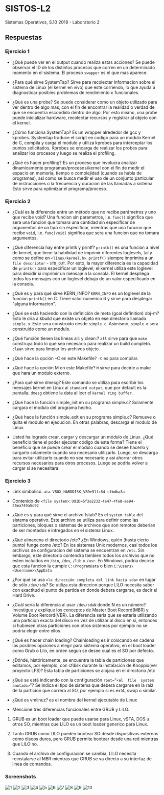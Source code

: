 # SISTOS-L2
Sistemas Operativos, S.10 2018 - Laboratorio 2

## Respuestas

### Ejercicio 1
* ¿Qué puede ver en el output cuando realiza estas acciones? Se puede observar el ID de los distintos procesos que corren en un determinado momento en el sistema. El proceso ```swapper``` es el que mas aparece.

* ¿Para qué sirve SystemTap? Sirve para recolectar informacion sobre el sistema de Linux (el kernel en vivo) que este corriendo, lo que ayuda a diagnosticar posibles problemas de rendimiento o funcionales.

* ¿Qué es una probe? Se puede considerar como un objeto utilizado para ver dentro de algo mas, con el fin de encontrar la realidad o verdad de que se encuentra escondido dentro de algo. Por esto mismo, una probe puede inicializar hardware, recolectar recursos y registrar al objeto con el kernel.

* ¿Cómo funciona SystemTap? Es un wrapper alrededor de gcc y kprobes. Systemtap traduce el script en codigo para un modulo Kernel de C, compila y carga el modulo y utiliza kprobes para interceptar los puntos solicitados. Kprobes se encarga de realizar los probes para analizar los procesos y luego se realiza el profiling.

* ¿Qué es hacer profiling? Es un proceso que involucra analizar dinamicamente programas/procesos/kernel con el fin de medir el espacio en memoria, tiempo o complejidad (cuando se habla de programas), asi como se busca medir el uso de un conjunto particular de instrucciones o la frecuencia y duracion de las llamadas a sistema. Esto sirve para optimizar el programa/proceso.

### Ejercicio 2

* ¿Cuál es la diferencia entre un método que no recibe parámetros y uno que recibe void? Una funcion sin parametros, i.e. ```func()``` significa que sera una funcion que tomara una cantidad sin especificar de argumentos de un tipo sin especificar, mientras que una funcion que recibe ```void```, i.e. ```func(void)``` significa que sera una funcion que no tomara argumentos.

* ¿Qué diferencia hay entre printk y printf? ```printk()``` es una funcion a nivel de kernel, que tiene la habilidad de imprimir diferentes loglevels, tal y como se define en ```<linux/kernel.h>```. ```printf()``` siempre imprimira a un ```file descriptor``` - ```STD_OUT```. Por esto, la mayor diferencia es la capacidad de ```printk()``` para especificar un loglevel; el kernel utiliza este loglevel para decidir si imprimir un mensaje a la consola. El kernel despliega todos los mensajes con un loglevel debajo de un valor especificado en la consola.

* ¿Qué es y para qué sirve KERN_INFO? ```KERN_INFO``` es un loglevel de la funcion ```printk()``` en C. Tiene valor numerico 6 y sirve para desplegar "alguna informacion".

* ¿Qué se está haciendo con la definición de meta (goal definition) obj-m? Esto le dira a kbuild que existe un objeto en ese directorio llamado ```simple.o```. Este sera construido desde ```simple.c```. Asimismo, ```simple.o``` sera construido como un modulo.

* ¿Qué función tienen las líneas all: y clean:? ```all``` sirve para que ```make``` construya todo lo que sea necesario para realizar un build completo. ```clean``` sirve para limpiar los archivos objeto.

* ¿Qué hace la opción –C en este Makefile? ```-C``` es para compilar.

* ¿Qué hace la opción M en este Makefile? ```M``` sirve para decirle a make que hara un modulo externo.

* ¿Para qué sirve dmesg? Este comando se utiliza para escribir los mensajes kernel en Linux al ```standard output```, que por default es la pantalla. ```dmesg``` obtiene la data al leer el ```kernel ring buffer```.

* ¿Qué hace la función simple_init en su programa simple.c? Solamente cargara el modulo del programa hecho.

* ¿Qué hace la función simple_exit en su programa simple.c? Remueve o quita el modulo en ejecucion. En otras palabras, descarga el modulo de Linux.

* Usted ha logrado crear, cargar y descargar un módulo de Linux. ¿Qué beneficio tiene el poder ejecutar código de esta forma? Tiene el beneficio que se puede crear el modulo cuando se desee hacerlo y cargarlo solamente cuando sea necesario utilizarlo. Luego, se descarga para evitar utilizarlo cuando no sea necesario y asi ahorrar otros recursos necesarios para otros procesos. Luego se podria volver a cargar si se necesitara.

### Ejercicio 3

* Link simbolico: ```ata-VBOX_HARDDISK_VB9e51fc84-cfbdba3a```

* Contenido de ```<file system>```: ```UUID=5f2e2232-4e47-4fe8-ae94-45ea749a5c92```

* ¿Qué es y para qué sirve el archivo fstab? Es el ```system table``` del sistema operativo. Este archivo se utiliza para definir como las particiones, bloques o sistemas de archivos que son remotos deberian de ser montados e intregados en el sistema Linux.

* ¿Qué almacena el directorio /etc? ¿En Windows, quién (hasta cierto punto) funge como /etc? En los sistemas Unix modernos, casi todos los archivos de configuracion del sistema se encuentran en ```/etc```. Sin embargo, este directorio contendra tambien todos los archivos que no esten incluidos en ```/bin```, ```/dev```, ```/lib``` o ```/usr```. En Windows, podria decirse que esta funcion la cumple ```C:\ProgramData``` o bien ```C:\Users\<Username>\AppData```

* ¿Por qué se usa ```<la dirección completa del link hacia sda>``` en lugar de sólo ```/dev/sda```? Se utiliza esta direccion porque LILO necesita saber con exactitud el punto de partida en donde debera cargarse, es decir el Hard Drive.

* ¿Cuál  sería  la  diferencia  al  usar ```/dev/sdaN``` donde N es  un  número? Investigue y explique los conceptos de Master Boot Record(MBR) y Volume Boot Rercord(VBR). La diferencia seria que se estaria utilizando una particion exacta del disco en vez de utilizar al disco en si, entonces si hubiesen otras particiones con otros sistemas por ejemplo no se podria elegir entre ellos.

* ¿Qué es hacer chain loading? Chainloading es ir colocando en cadena las posibles opciones a elegir para sistema operativo, en el boot loader como Grub o Lilo, en orden segun se desee cual es el SO por defecto.

* ¿Dónde, históricamente, se encuentra la tabla de particiones que editamos, por ejemplo, con cfdisk durante la instalación de Knoppix(ver proyecto LFS)? Esta tabla de particiones se alojara en el directorio /etc

* ¿Qué   se   está indicando   con   la   configuración ```root=”<el  file  system anotado>```”? Se indica el tipo de sistema que debera cargarse en la raiz de la particion que correra al SO, por ejemplo si es ext4, swap o similar.

* ¿Qué es vmlinuz? es el nombre del kernel ejecutable de Linux

* Mencione tres diferencias funcionales entre GRUB y LILO. 

1. GRUB es un boot loader que puede usarse para Linux, vSTA, DOS u otros SO, mientras que LILO es un boot loader generico para Linux.

2. Tanto GRUB como LILO pueden bootear SO desde dispositivos externos como discos duros, pero GRUB permite bootear desde una red mientras que LILO no.

3. Cuando el archivo de configuracion se cambia, LILO necesita reinstalarse al MBR mientras que GRUB se va directo a su interfaz de linea de comandos.

### Screenshots
![1](https://github.com/gbrolo/SISTOS-L2/blob/master/img/1.PNG)
![2](https://github.com/gbrolo/SISTOS-L2/blob/master/img/2.PNG)
![3](https://github.com/gbrolo/SISTOS-L2/blob/master/img/3.PNG)
![4](https://github.com/gbrolo/SISTOS-L2/blob/master/img/4.PNG)
![5](https://github.com/gbrolo/SISTOS-L2/blob/master/img/5.PNG)
![6](https://github.com/gbrolo/SISTOS-L2/blob/master/img/6.PNG)
![7](https://github.com/gbrolo/SISTOS-L2/blob/master/img/7.PNG)
![8](https://github.com/gbrolo/SISTOS-L2/blob/master/img/8.PNG)
![9](https://github.com/gbrolo/SISTOS-L2/blob/master/img/9.PNG)
![10](https://github.com/gbrolo/SISTOS-L2/blob/master/img/10.PNG)
